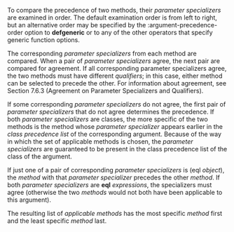  



To compare the precedence of two methods, their *parameter specializers* are examined in order. The default examination order is from left to right, but an alternative order may be specified by the :argument-precedence-order option to **defgeneric** or to any of the other operators that specify generic function options. 



The corresponding *parameter specializers* from each method are compared. When a pair of *parameter specializers* agree, the next pair are compared for agreement. If all corresponding parameter specializers agree, the two methods must have different *qualifiers*; in this case, either method can be selected to precede the other. For information about agreement, see Section 7.6.3 (Agreement on Parameter Specializers and Qualifiers). 



If some corresponding *parameter specializers* do not agree, the first pair of *parameter specializers* that do not agree determines the precedence. If both *parameter specializers* are classes, the more specific of the two methods is the method whose *parameter specializer* appears earlier in the *class precedence list* of the corresponding argument. Because of the way in which the set of applicable methods is chosen, the *parameter specializers* are guaranteed to be present in the class precedence list of the class of the argument. 



If just one of a pair of corresponding *parameter specializers* is (eql *object*), the *method* with that *parameter specializer* precedes the other *method*. If both *parameter specializers* are **eql** *expressions*, the specializers must agree (otherwise the two *methods* would not both have been applicable to this argument). 



The resulting list of *applicable methods* has the most specific *method* first and the least specific *method* last. 



